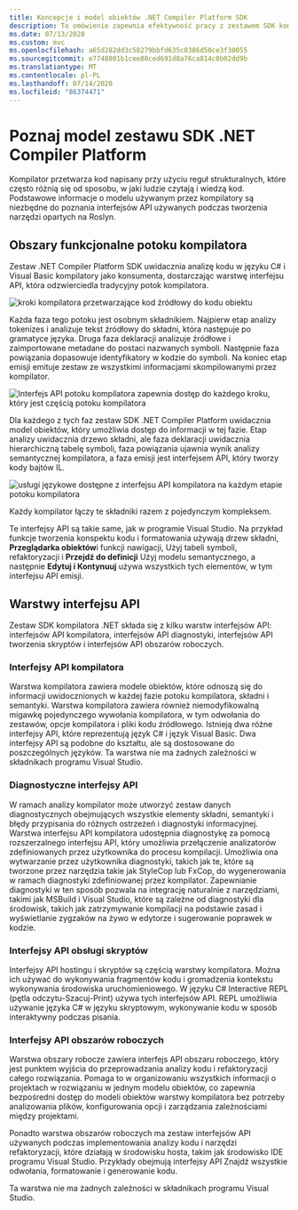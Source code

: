 ```yaml
---
title: Koncepcje i model obiektów .NET Compiler Platform SDK
description: To omówienie zapewnia efektywność pracy z zestawem SDK kompilatora platformy .NET. Poznasz warstwy interfejsu API, typy główne i ogólny model obiektów.
ms.date: 07/13/2020
ms.custom: mvc
ms.openlocfilehash: a65d282dd3c58279bbfd635c0386d50ce3f30055
ms.sourcegitcommit: e7748001b1cee80ced691d8a76ca814c0b02dd9b
ms.translationtype: MT
ms.contentlocale: pl-PL
ms.lasthandoff: 07/14/2020
ms.locfileid: "86374471"
---
```

# <a name="understand-the-net-compiler-platform-sdk-model"></a>Poznaj model zestawu SDK .NET Compiler Platform

Kompilator przetwarza kod napisany przy użyciu reguł strukturalnych, które często różnią się od sposobu, w jaki ludzie czytają i wiedzą kod. Podstawowe informacje o modelu używanym przez kompilatory są niezbędne do poznania interfejsów API używanych podczas tworzenia narzędzi opartych na Roslyn.

## <a name="compiler-pipeline-functional-areas"></a>Obszary funkcjonalne potoku kompilatora

Zestaw .NET Compiler Platform SDK uwidacznia analizę kodu w języku C# i Visual Basic kompilatory jako konsumenta, dostarczając warstwę interfejsu API, która odzwierciedla tradycyjny potok kompilatora.

![kroki kompilatora przetwarzające kod źródłowy do kodu obiektu](media/compiler-api-model/compiler-pipeline.png)

Każda faza tego potoku jest osobnym składnikiem. Najpierw etap analizy tokenizes i analizuje tekst źródłowy do składni, która następuje po gramatyce języka. Druga faza deklaracji analizuje źródłowe i zaimportowane metadane do postaci nazwanych symboli. Następnie faza powiązania dopasowuje identyfikatory w kodzie do symboli. Na koniec etap emisji emituje zestaw ze wszystkimi informacjami skompilowanymi przez kompilator.

![Interfejs API potoku kompilatora zapewnia dostęp do każdego kroku, który jest częścią potoku kompilatora](media/compiler-api-model/compiler-pipeline-api.png)

Dla każdego z tych faz zestaw SDK .NET Compiler Platform uwidacznia model obiektów, który umożliwia dostęp do informacji w tej fazie. Etap analizy uwidacznia drzewo składni, ale faza deklaracji uwidacznia hierarchiczną tabelę symboli, faza powiązania ujawnia wynik analizy semantycznej kompilatora, a faza emisji jest interfejsem API, który tworzy kody bajtów IL.

![usługi językowe dostępne z interfejsu API kompilatora na każdym etapie potoku kompilatora](media/compiler-api-model/compiler-pipeline-lang-svc.png)

Każdy kompilator łączy te składniki razem z pojedynczym kompleksem.

Te interfejsy API są takie same, jak w programie Visual Studio. Na przykład funkcje tworzenia konspektu kodu i formatowania używają drzew składni, **Przeglądarka obiektów**i funkcji nawigacji, Użyj tabeli symboli, refaktoryzacji i **Przejdź do definicji** Użyj modelu semantycznego, a następnie **Edytuj i Kontynuuj** używa wszystkich tych elementów, w tym interfejsu API emisji.

## <a name="api-layers"></a>Warstwy interfejsu API

Zestaw SDK kompilatora .NET składa się z kilku warstw interfejsów API: interfejsów API kompilatora, interfejsów API diagnostyki, interfejsów API tworzenia skryptów i interfejsów API obszarów roboczych.

### <a name="compiler-apis"></a>Interfejsy API kompilatora

Warstwa kompilatora zawiera modele obiektów, które odnoszą się do informacji uwidocznionych w każdej fazie potoku kompilatora, składni i semantyki. Warstwa kompilatora zawiera również niemodyfikowalną migawkę pojedynczego wywołania kompilatora, w tym odwołania do zestawów, opcje kompilatora i pliki kodu źródłowego. Istnieją dwa różne interfejsy API, które reprezentują język C# i język Visual Basic. Dwa interfejsy API są podobne do kształtu, ale są dostosowane do poszczególnych języków. Ta warstwa nie ma żadnych zależności w składnikach programu Visual Studio.

### <a name="diagnostic-apis"></a>Diagnostyczne interfejsy API

W ramach analizy kompilator może utworzyć zestaw danych diagnostycznych obejmujących wszystkie elementy składni, semantyki i błędy przypisania do różnych ostrzeżeń i diagnostyki informacyjnej. Warstwa interfejsu API kompilatora udostępnia diagnostykę za pomocą rozszerzalnego interfejsu API, który umożliwia przełączenie analizatorów zdefiniowanych przez użytkownika do procesu kompilacji. Umożliwia ona wytwarzanie przez użytkownika diagnostyki, takich jak te, które są tworzone przez narzędzia takie jak StyleCop lub FxCop, do wygenerowania w ramach diagnostyki zdefiniowanej przez kompilator. Zapewnianie diagnostyki w ten sposób pozwala na integrację naturalnie z narzędziami, takimi jak MSBuild i Visual Studio, które są zależne od diagnostyki dla środowisk, takich jak zatrzymywanie kompilacji na podstawie zasad i wyświetlanie zygzaków na żywo w edytorze i sugerowanie poprawek w kodzie.

### <a name="scripting-apis"></a>Interfejsy API obsługi skryptów

Interfejsy API hostingu i skryptów są częścią warstwy kompilatora. Można ich używać do wykonywania fragmentów kodu i gromadzenia kontekstu wykonywania środowiska uruchomieniowego.
W języku C# Interactive REPL (pętla odczytu-Szacuj-Print) używa tych interfejsów API. REPL umożliwia używanie języka C# w języku skryptowym, wykonywanie kodu w sposób interaktywny podczas pisania.

### <a name="workspaces-apis"></a>Interfejsy API obszarów roboczych

Warstwa obszary robocze zawiera interfejs API obszaru roboczego, który jest punktem wyjścia do przeprowadzania analizy kodu i refaktoryzacji całego rozwiązania. Pomaga to w organizowaniu wszystkich informacji o projektach w rozwiązaniu w jednym modelu obiektów, co zapewnia bezpośredni dostęp do modeli obiektów warstwy kompilatora bez potrzeby analizowania plików, konfigurowania opcji i zarządzania zależnościami między projektami.

Ponadto warstwa obszarów roboczych ma zestaw interfejsów API używanych podczas implementowania analizy kodu i narzędzi refaktoryzacji, które działają w środowisku hosta, takim jak środowisko IDE programu Visual Studio. Przykłady obejmują interfejsy API Znajdź wszystkie odwołania, formatowanie i generowanie kodu.

Ta warstwa nie ma żadnych zależności w składnikach programu Visual Studio.
